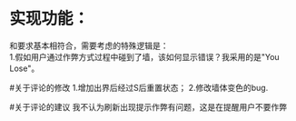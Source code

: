 # 实现功能：
和要求基本相符合，需要考虑的特殊逻辑是：<br/>
1.假如用户通过作弊方式过程中碰到了墙，该如何显示错误？我采用的是"You Lose"。

#关于评论的修改
1.增加出界后经过S后重置状态；
2.修改墙体变色的bug.

#关于评论的建议
我不认为刷新出现提示作弊有问题，这是在提醒用户不要作弊